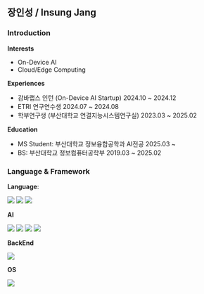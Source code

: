 ## 장인성 / Insung Jang

### Introduction

**Interests**
- On-Device AI
- Cloud/Edge Computing

**Experiences**
- 감바랩스 인턴 (On-Device AI Startup) 2024.10 ~ 2024.12
- ETRI 연구연수생 2024.07 ~ 2024.08
- 학부연구생 (부산대학교 연결지능시스템연구실) 2023.03 ~ 2025.02

**Education**
- MS Student: 부산대학교 정보융합공학과 AI전공 2025.03 ~
- BS: 부산대학교 정보컴퓨터공학부 2019.03 ~ 2025.02


### Language & Framework
**Language**:

<img src="https://img.shields.io/badge/Python-3670A0?style=flat&logo=python&logoColor=ffdd54"/> <img src="https://img.shields.io/badge/C-%2300599C.svg?style=flat&logo=c&logoColor=white"/> <img src="https://img.shields.io/badge/C++-%2300599C.svg?style=flat&logo=c%2B%2B&logoColor=white"/>


**AI**

<img src="https://img.shields.io/badge/TensorFlow-%23FF6F00.svg?style=flat&logo=TensorFlow&logoColor=white"> <img src="https://img.shields.io/badge/PyTorch-%23EE4C2C.svg?style=flat&logo=PyTorch&logoColor=white"/> <img src="https://img.shields.io/badge/Scikit--learn-%23F7931E.svg?style=flat&logo=scikit-learn&logoColor=white"> <img src="https://img.shields.io/badge/SciPy-%230C55A5.svg?style=flat&logo=scipy&logoColor=%white">

**BackEnd**

 <img src="https://img.shields.io/badge/FastAPI-005571?style=flat&logo=fastapi"/>

**OS**

<img src="https://img.shields.io/badge/Ubuntu-E95420?style=flat&logo=ubuntu&logoColor=white">
